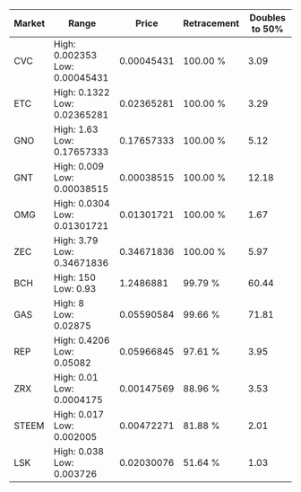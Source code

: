 | Market | Range | Price| Retracement | Doubles to 50% |
| --- | --- | --- | --- | --- |
| CVC | High: 0.002353<br />Low: 0.00045431 | 0.00045431 | 100.00 % | 3.09 |
| ETC | High: 0.1322<br />Low: 0.02365281 | 0.02365281 | 100.00 % | 3.29 |
| GNO | High: 1.63<br />Low: 0.17657333 | 0.17657333 | 100.00 % | 5.12 |
| GNT | High: 0.009<br />Low: 0.00038515 | 0.00038515 | 100.00 % | 12.18 |
| OMG | High: 0.0304<br />Low: 0.01301721 | 0.01301721 | 100.00 % | 1.67 |
| ZEC | High: 3.79<br />Low: 0.34671836 | 0.34671836 | 100.00 % | 5.97 |
| BCH | High: 150<br />Low: 0.93 | 1.2486881 | 99.79 % | 60.44 |
| GAS | High: 8<br />Low: 0.02875 | 0.05590584 | 99.66 % | 71.81 |
| REP | High: 0.4206<br />Low: 0.05082 | 0.05966845 | 97.61 % | 3.95 |
| ZRX | High: 0.01<br />Low: 0.0004175 | 0.00147569 | 88.96 % | 3.53 |
| STEEM | High: 0.017<br />Low: 0.002005 | 0.00472271 | 81.88 % | 2.01 |
| LSK | High: 0.038<br />Low: 0.003726 | 0.02030076 | 51.64 % | 1.03 |
